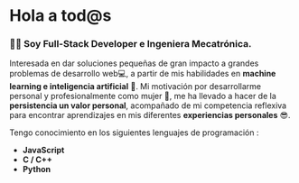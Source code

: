 # Hola a tod@s

### 👩🏻 Soy Full-Stack Developer e Ingeniera Mecatrónica. 

Interesada en dar soluciones pequeñas de gran impacto a grandes problemas de desarrollo web💻, a partir de mis habilidades en **machine learning e inteligencia artificial** 🧠. Mi motivación por desarrollarme personal y profesionalmente como mujer 🌹, me ha llevado a hacer de la **persistencia un valor personal**, acompañado de mi competencia reflexiva para encontrar aprendizajes en mis diferentes **experiencias personales** 😎. 

Tengo conocimiento en los siguientes lenguajes de programación : 

<!--- <img src="https://c.tenor.com/OKLkZ1Um5HIAAAAC/mad-typing.gif" width="100" />-->

- **JavaScript**
- **C / C++**
- **Python**
